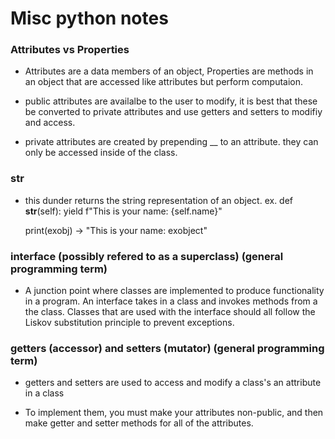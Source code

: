 # Misc python notes

### Attributes vs Properties
- Attributes are a data members of an object, Properties are
methods in an object that are accessed like attributes but
perform computaion. 

- public attributes are availalbe to the user to modify, it
is best that these be converted to private attributes and use
getters and setters to modifiy and access.

- private attributes are created by prepending __ to an attribute. they can only be accessed inside of the class.

### __str__
- this dunder returns the string representation of an object. 
ex. 
    def __str__(self):
        yield f"This is your name: {self.name}"
    
    print(exobj) -> "This is your name: exobject"


### interface (possibly refered to as a superclass) (general programming term)
- A junction point where classes are implemented to produce functionality in a program. An interface takes in a class and invokes methods from a the class. Classes that are used with the interface should all follow the Liskov substitution principle to prevent exceptions.

### getters (accessor) and setters (mutator) (general programming term)
- getters and setters are used to access and modify a class's an attribute in a class

- To implement them, you must make your attributes non-public, and then make getter and setter methods for all of the attributes.

